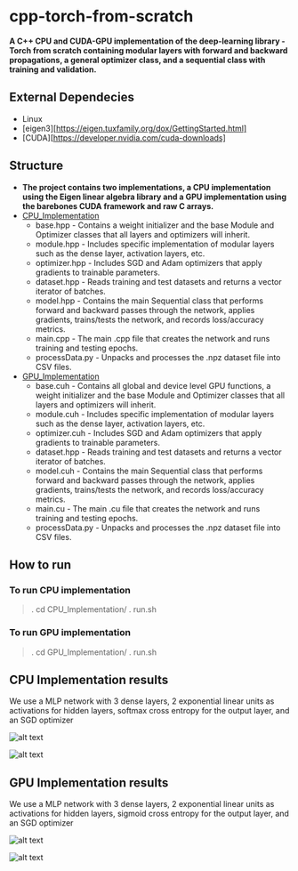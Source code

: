 # cpp-torch-from-scratch

**A C++ CPU and CUDA-GPU implementation of the deep-learning library - Torch from scratch containing modular layers with forward and backward propagations, a general optimizer class, and a sequential class with training and validation.**

## External Dependecies
* Linux
* [eigen3][https://eigen.tuxfamily.org/dox/GettingStarted.html]
* [CUDA][https://developer.nvidia.com/cuda-downloads]

## Structure
* **The project contains two implementations, a CPU implementation using the Eigen linear algebra library and a GPU implementation using the barebones CUDA framework and raw C arrays.**
* [CPU_Implementation](https://github.com/sidd-1234/cpp-torch-from-scratch/blob/main/CPU_Implementation)
    * base.hpp - Contains a weight initializer and the base Module and Optimizer classes that all layers and optimizers will inherit.
    * module.hpp - Includes specific implementation of modular layers such as the dense layer, activation layers, etc.
    * optimizer.hpp - Includes SGD and Adam optimizers that apply gradients to trainable parameters.
    * dataset.hpp - Reads training and test datasets and returns a vector iterator of batches.
    * model.hpp - Contains the main Sequential class that performs forward and backward passes through the network, applies gradients, trains/tests the network, and records loss/accuracy metrics.
    * main.cpp - The main .cpp file that creates the network and runs training and testing epochs.
    * processData.py - Unpacks and processes the .npz dataset file into CSV files.
* [GPU_Implementation](https://github.com/sidd-1234/cpp-torch-from-scratch/blob/main/GPU_Implementation)
    * base.cuh - Contains all global and device level GPU functions, a weight initializer and the base Module and Optimizer classes that all layers and optimizers will inherit.
    * module.cuh - Includes specific implementation of modular layers such as the dense layer, activation layers, etc.
    * optimizer.cuh - Includes SGD and Adam optimizers that apply gradients to trainable parameters.
    * dataset.hpp - Reads training and test datasets and returns a vector iterator of batches.
    * model.cuh - Contains the main Sequential class that performs forward and backward passes through the network, applies gradients, trains/tests the network, and records loss/accuracy metrics.
    * main.cu - The main .cu file that creates the network and runs training and testing epochs.
    * processData.py - Unpacks and processes the .npz dataset file into CSV files.

## How to run

### To run CPU implementation
> . cd CPU_Implementation/
> . run.sh

### To run GPU implementation
> . cd GPU_Implementation/
> . run.sh

## CPU Implementation results
We use a MLP network with 3 dense layers, 2 exponential linear units as activations for hidden layers, softmax cross entropy for the output layer, and an SGD optimizer

![alt text](https://github.com/sidd-1234/cpp-torch-from-scratch/blob/main/CPU_Implementation/cpu_loss.png?raw=true)

![alt text](https://github.com/sidd-1234/cpp-torch-from-scratch/blob/main/CPU_Implementation/cpu_acc.png?raw=true)

## GPU Implementation results
We use a MLP network with 3 dense layers, 2 exponential linear units as activations for hidden layers, sigmoid cross entropy for the output layer, and an SGD optimizer

![alt text](https://github.com/sidd-1234/cpp-torch-from-scratch/blob/main/GPU_Implementation/gpu_loss.png?raw=true)

![alt text](https://github.com/sidd-1234/cpp-torch-from-scratch/blob/main/GPU_Implementation/gpu_acc.png?raw=true)